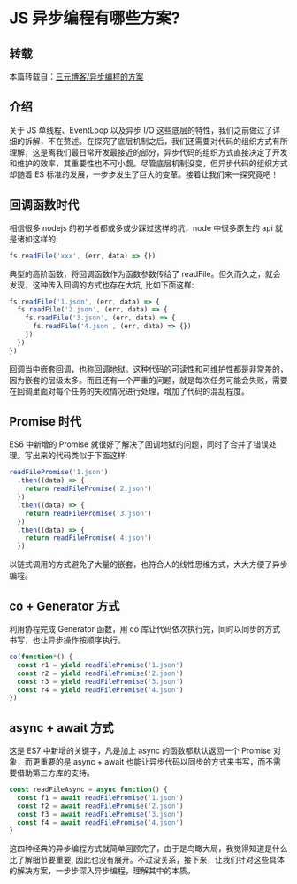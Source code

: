 # JS 异步编程有哪些方案?

## 转载

本篇转载自：[三元博客/异步编程的方案](http://47.98.159.95/my_blog/blogs/javascript/js-async/002.html#%E5%9B%9E%E8%B0%83%E5%87%BD%E6%95%B0%E6%97%B6%E4%BB%A3)

## 介绍

关于 JS 单线程、EventLoop 以及异步 I/O 这些底层的特性，我们之前做过了详细的拆解，不在赘述。在探究了底层机制之后，我们还需要对代码的组织方式有所理解，这是离我们最日常开发最接近的部分，异步代码的组织方式直接决定了开发和维护的效率，其重要性也不可小觑。尽管底层机制没变，但异步代码的组织方式却随着 ES 标准的发展，一步步发生了巨大的变革。接着让我们来一探究竟吧！

## 回调函数时代

相信很多 nodejs 的初学者都或多或少踩过这样的坑，node 中很多原生的 api 就是诸如这样的:

```js
fs.readFile('xxx', (err, data) => {})
```

典型的高阶函数，将回调函数作为函数参数传给了 readFile。但久而久之，就会发现，这种传入回调的方式也存在大坑, 比如下面这样:

```js
fs.readFile('1.json', (err, data) => {
  fs.readFile('2.json', (err, data) => {
    fs.readFile('3.json', (err, data) => {
      fs.readFile('4.json', (err, data) => {})
    })
  })
})
```

回调当中嵌套回调，也称回调地狱。这种代码的可读性和可维护性都是非常差的，因为嵌套的层级太多。而且还有一个严重的问题，就是每次任务可能会失败，需要在回调里面对每个任务的失败情况进行处理，增加了代码的混乱程度。

## Promise 时代

ES6 中新增的 Promise 就很好了解决了回调地狱的问题，同时了合并了错误处理。写出来的代码类似于下面这样:

```js
readFilePromise('1.json')
  .then((data) => {
    return readFilePromise('2.json')
  })
  .then((data) => {
    return readFilePromise('3.json')
  })
  .then((data) => {
    return readFilePromise('4.json')
  })
```

以链式调用的方式避免了大量的嵌套，也符合人的线性思维方式，大大方便了异步编程。

## co + Generator 方式

利用协程完成 Generator 函数，用 co 库让代码依次执行完，同时以同步的方式书写，也让异步操作按顺序执行。

```js
co(function*() {
  const r1 = yield readFilePromise('1.json')
  const r2 = yield readFilePromise('2.json')
  const r3 = yield readFilePromise('3.json')
  const r4 = yield readFilePromise('4.json')
})
```

## async + await 方式

这是 ES7 中新增的关键字，凡是加上 async 的函数都默认返回一个 Promise 对象，而更重要的是 async + await 也能让异步代码以同步的方式来书写，而不需要借助第三方库的支持。

```js
const readFileAsync = async function() {
  const f1 = await readFilePromise('1.json')
  const f2 = await readFilePromise('2.json')
  const f3 = await readFilePromise('3.json')
  const f4 = await readFilePromise('4.json')
}
```

这四种经典的异步编程方式就简单回顾完了，由于是鸟瞰大局，我觉得知道是什么比了解细节要重要, 因此也没有展开。不过没关系，接下来，让我们针对这些具体的解决方案，一步步深入异步编程，理解其中的本质。
